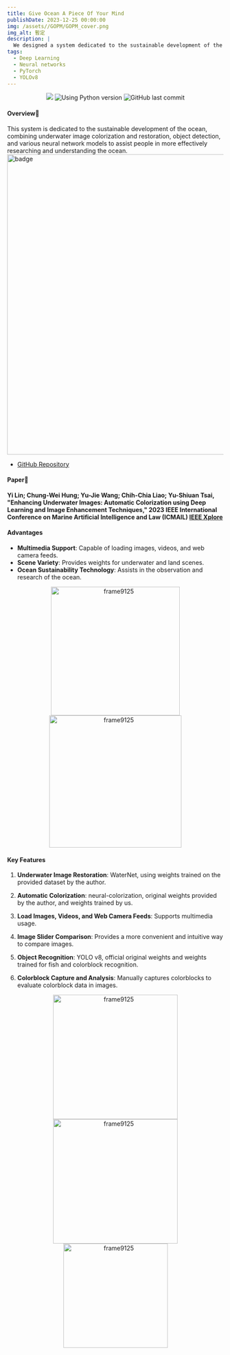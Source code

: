 ```yaml
---
title: Give Ocean A Piece Of Your Mind
publishDate: 2023-12-25 00:00:00
img: /assets//GOPM/GOPM_cover.png
img_alt: 暫定
description: |
  We designed a system dedicated to the sustainable development of the ocean, combining underwater image colorization and restoration, object detection, and various neural network models to assist people in more effectively researching and understanding the ocean.
tags:
  - Deep Learning
  - Neural networks
  - PyTorch
  - YOLOv8
---
```


<div align="center">
  <div>
    <a href="https://app.codacy.com/gh/NTOU-Arrays-Start-at-One/Give-ocean-a-piece-of-your-mind/dashboard?utm_source=gh&utm_medium=referral&utm_content=&utm_campaign=Badge_grade"><img src="https://app.codacy.com/project/badge/Grade/7d2de1a21412457b83366b5e822cdfac"></a>
    <img alt="Using Python version" src="https://img.shields.io/badge/python-3.8.10-blue.svg">
    <img alt="GitHub last commit" src="https://img.shields.io/github/last-commit/NTOU-Arrays-Start-at-One/Give-ocean-a-piece-of-your-mind">
  </div>
</div>

#### Overview🍩
This system is dedicated to the sustainable development of the ocean, combining underwater image colorization and restoration, object detection, and various neural network models to assist people in more effectively researching and understanding the ocean.
<img src="/assets/GOPM/GOPM_1.png" alt="badge" width="700">
<!-- <div align="center">
  <img src="https://github.com/NTOU-Arrays-Start-at-One/Give-ocean-a-piece-of-your-mind/blob/main/image/9.png?raw=true" alt="frame9125" width="600">
</div> -->

- [GitHub Repository](https://github.com/NTOU-Arrays-Start-at-One/Give-ocean-a-piece-of-your-mind.git)

#### Paper📝
**Yi Lin; Chung-Wei Hung; Yu-Jie Wang; Chih-Chia Liao; Yu-Shiuan Tsai,
 "Enhancing Underwater Images: Automatic Colorization using Deep Learning and Image Enhancement Techniques," 2023 IEEE International Conference on Marine Artificial Intelligence and Law (ICMAIL) <a href="https://ieeexplore.ieee.org/stamp/stamp.jsp?tp=&arnumber=10347502&isnumber=10347494" target="_blank">IEEE Xplore</a>**

#### Advantages
+   **Multimedia Support**: Capable of loading images, videos, and web camera feeds.
+   **Scene Variety**: Provides weights for underwater and land scenes.
+   **Ocean Sustainability Technology**: Assists in the observation and research of the ocean.

<div align="center">
  <img src="/assets/GOPM/GOPM_2.png" alt="frame9125" width="300"><img src="/assets/GOPM/GOPM_3.png" alt="frame9125" width="308">
</div>

#### Key Features

1.  **Underwater Image Restoration**: WaterNet, using weights trained on the provided dataset by the author.

2.  **Automatic Colorization**: neural-colorization, original weights provided by the author, and weights trained by us.

3.  **Load Images, Videos, and Web Camera Feeds**: Supports multimedia usage.

4.  **Image Slider Comparison**: Provides a more convenient and intuitive way to compare images.

5.  **Object Recognition**: YOLO v8, official original weights and weights trained for fish and colorblock recognition.

6.  **Colorblock Capture and Analysis**: Manually captures colorblocks to evaluate colorblock data in images.

<div align="center">
  <img src="/assets/GOPM/GOPM_4.png" alt="frame9125" width="290"><img src="/assets/GOPM/GOPM_5.png" alt="frame9125" width="290"><img src="/assets/GOPM/GOPM_6.png" alt="frame9125" width="243">
</div>